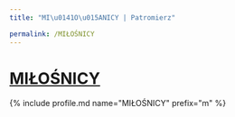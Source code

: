 ```yaml
---
title: "MI\u0141O\u015ANICY | Patromierz"

permalink: /MIŁOŚNICY
---
```


# [MIŁOŚNICY](https://patronite.pl/MIŁOŚNICY)

{% include profile.md name="MIŁOŚNICY" prefix="m" %}
